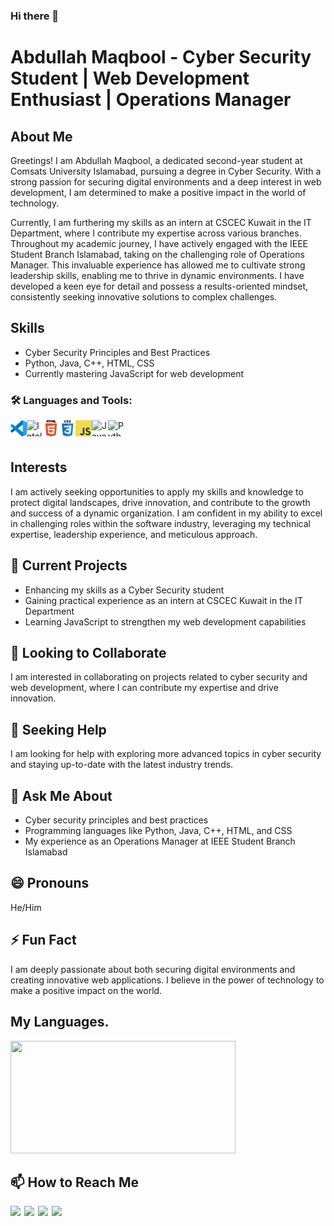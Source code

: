### Hi there 👋
# Abdullah Maqbool - Cyber Security Student | Web Development Enthusiast | Operations Manager

## About Me

Greetings! I am Abdullah Maqbool, a dedicated second-year student at Comsats University Islamabad, pursuing a degree in Cyber Security. With a strong passion for securing digital environments and a deep interest in web development, I am determined to make a positive impact in the world of technology.

Currently, I am furthering my skills as an intern at CSCEC Kuwait in the IT Department, where I contribute my expertise across various branches. Throughout my academic journey, I have actively engaged with the IEEE Student Branch Islamabad, taking on the challenging role of Operations Manager. This invaluable experience has allowed me to cultivate strong leadership skills, enabling me to thrive in dynamic environments. I have developed a keen eye for detail and possess a results-oriented mindset, consistently seeking innovative solutions to complex challenges.

## Skills

- Cyber Security Principles and Best Practices
- Python, Java, C++, HTML, CSS
- Currently mastering JavaScript for web development

### 🛠 Languages and Tools:

<a href="https://code.visualstudio.com/"><img align="left" alt="Visual Studio Code" width="26px" height="26px"
        src="https://raw.githubusercontent.com/github/explore/80688e429a7d4ef2fca1e82350fe8e3517d3494d/topics/visual-studio-code/visual-studio-code.png" /></a>
<a href="https://www.jetbrains.com/idea/"><img align="left" alt="Intellij IDE" width="26px" height="26px"
        src="https://img.icons8.com/color/48/intellij-idea.png" /></a>
<a href="https://html.com/"><img align="left" alt="HTML5" width="26px" height="26px"
        src="https://raw.githubusercontent.com/github/explore/80688e429a7d4ef2fca1e82350fe8e3517d3494d/topics/html/html.png" /></a>
<a href="https://www.w3schools.com/css/default.asp"><img align="left" alt="CSS3" width="26px" height="26px"
        src="https://raw.githubusercontent.com/github/explore/80688e429a7d4ef2fca1e82350fe8e3517d3494d/topics/css/css.png" /></a>
<a href="https://www.javascript.com/"><img align="left" alt="JavaScript" width="26px" height="26px"
        src="https://raw.githubusercontent.com/github/explore/80688e429a7d4ef2fca1e82350fe8e3517d3494d/topics/javascript/javascript.png" /></a>
<a href="https://www.java.com/en/"><img align="left" alt="Java" width="26px" height="26px"
        src="https://img.icons8.com/external-flaticons-flat-flat-icons/64/external-java-computer-programming-flaticons-flat-flat-icons.png" /></a>
<a href="https://www.python.org/"><img align="left" alt="Python" width="26px" height="26px"
        src="https://img.icons8.com/color/48/python--v1.png" /></a>
  <br />
<br />

## Interests

I am actively seeking opportunities to apply my skills and knowledge to protect digital landscapes, drive innovation, and contribute to the growth and success of a dynamic organization. I am confident in my ability to excel in challenging roles within the software industry, leveraging my technical expertise, leadership experience, and meticulous approach.

## 🌱 Current Projects

- Enhancing my skills as a Cyber Security student
- Gaining practical experience as an intern at CSCEC Kuwait in the IT Department
- Learning JavaScript to strengthen my web development capabilities

## 👯 Looking to Collaborate

I am interested in collaborating on projects related to cyber security and web development, where I can contribute my expertise and drive innovation.

## 🤔 Seeking Help

I am looking for help with exploring more advanced topics in cyber security and staying up-to-date with the latest industry trends.

## 💬 Ask Me About

- Cyber security principles and best practices
- Programming languages like Python, Java, C++, HTML, and CSS
- My experience as an Operations Manager at IEEE Student Branch Islamabad

## 😄 Pronouns

He/Him

## ⚡ Fun Fact

I am deeply passionate about both securing digital environments and creating innovative web applications. I believe in the power of technology to make a positive impact on the world.

## My Languages.
 <img height="180em" width="360em" src="https://github-readme-stats-eight-theta.vercel.app/api/top-langs/?username=AbdullahM22&layout=compact&theme=algolia"/> 

## 📫 How to Reach Me
<a href = "https://twitter.com/home"><img align="left" width="22px" 
src="https://usmanasif961507868.files.wordpress.com/2021/08/twitter.png" /></a>
<a href = "https://www.linkedin.com/in/abdullah-maqbool-8b469a25b/"><img align="left" width="22px" src="https://usmanasif961507868.files.wordpress.com/2021/08/linkedin.png" /></a>
<a href = "https://www.facebook.com/abdullah.maqbool.359"><img align="left" width="22px" src="https://usmanasif961507868.files.wordpress.com/2021/08/facebook.png" /></a>
<a href = "mailto:abdullahmaqbool08@gmail.com"><img align="left" width="22px" 
src="https://img.icons8.com/fluency/48/gmail-new.png" /></a>


 

<!--
**AbdullahM22/AbdullahM22** is a ✨ _special_ ✨ repository because its `README.md` (this file) appears on your GitHub profile.

Here are some ideas to get you started:

- 🔭 I’m currently working on ...
- 🌱 I’m currently learning ...
- 👯 I’m looking to collaborate on ...
- 🤔 I’m looking for help with ...
- 💬 Ask me about ...
- 📫 How to reach me: ...
- 😄 Pronouns: ...
- ⚡ Fun fact: ...
-->
